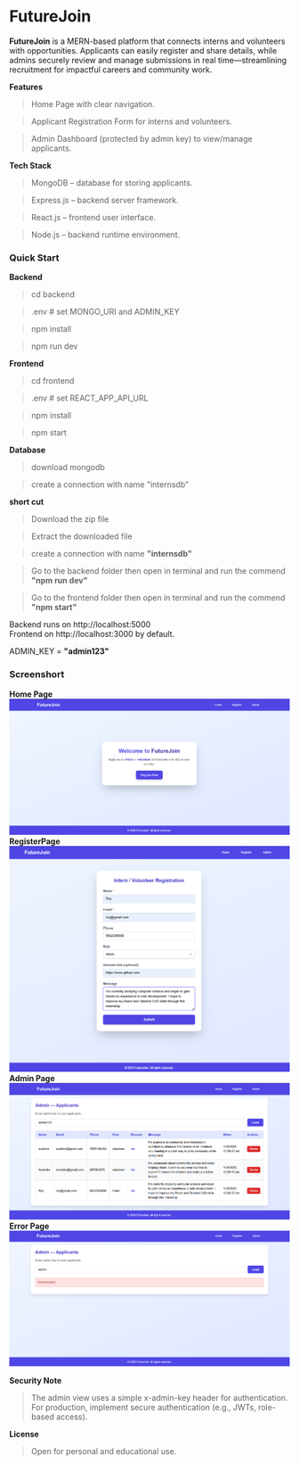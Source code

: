 # **FutureJoin**

**FutureJoin** is a MERN-based platform that connects interns and volunteers with opportunities. Applicants can easily register and share details, while admins securely review and manage submissions in real time—streamlining recruitment for impactful careers and community work. 

**Features**

>Home Page with clear navigation.

>Applicant Registration Form for interns and volunteers.

>Admin Dashboard (protected by admin key) to view/manage applicants.

**Tech Stack**

>MongoDB – database for storing applicants.

>Express.js – backend server framework.

>React.js – frontend user interface.

>Node.js – backend runtime environment.

### **Quick Start**

**Backend**

>cd backend  

>.env # set MONGO_URI and ADMIN_KEY 

>npm install

> npm run dev

**Frontend**

>cd frontend 

>.env # set REACT_APP_API_URL 

>npm install 

>npm start

**Database**

>download mongodb

>create a connection with name "internsdb"

**short cut**
>Download the zip file

>Extract the downloaded file

>create a connection with name **"internsdb"**

>Go to the backend folder then open in terminal
>and run the commend **"npm run dev"**

>Go to the frontend folder then open in terminal
>and run the commend **"npm start"**

Backend runs on http://localhost:5000  
Frontend on http://localhost:3000 by default.

ADMIN_KEY = **"admin123"**

### **Screenshort**
**Home Page**
![home page](Screenshort/home.png)
**RegisterPage**
![register page](Screenshort/register.png)
**Admin Page**
![admin page](Screenshort/admin.png)
**Error Page**
![error page](Screenshort/error.png)

**Security Note**

>The admin view uses a simple x-admin-key header for authentication. For production, implement secure authentication (e.g., JWTs, role-based access).

**License**

>Open for personal and educational use.
